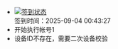 - [![签到状态](https://github.com/womade/Cloud189-Actions/actions/workflows/main.yml/badge.svg?branch=main)](https://github.com/womade/Cloud189-Actions/actions/workflows/main.yml) <br> 签到时间：2025-09-04 00:43:27
- 开始执行帐号1
- 设备ID不存在，需要二次设备校验
